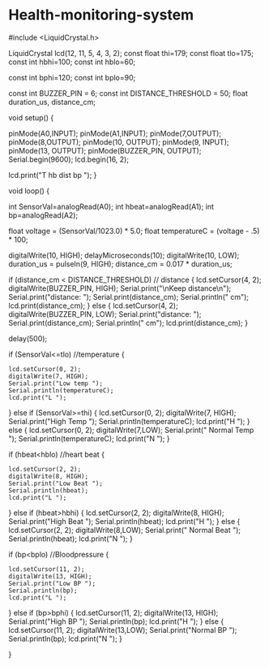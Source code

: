 # Health-monitoring-system
#include <LiquidCrystal.h>

LiquidCrystal lcd(12, 11, 5, 4, 3, 2);
const float thi=179;
const float tlo=175;
const int hbhi=100;
const int hblo=60;

const int bphi=120;
const int bplo=90;
 
const int BUZZER_PIN = 6; 
const int DISTANCE_THRESHOLD = 50; 
float duration_us, distance_cm;

void setup() {
  
  pinMode(A0,INPUT);
  pinMode(A1,INPUT);
  pinMode(7,OUTPUT);
  pinMode(8,OUTPUT);
  pinMode(10, OUTPUT);
  pinMode(9, INPUT);
  pinMode(13, OUTPUT);
  pinMode(BUZZER_PIN, OUTPUT);
  Serial.begin(9600);
  lcd.begin(16, 2);
  
  lcd.print("T hb dist  bp ");
}

void loop() {
 
  int SensorVal=analogRead(A0);
  int hbeat=analogRead(A1);
  int bp=analogRead(A2);
  
  float voltage = (SensorVal/1023.0) * 5.0;
  float temperatureC = (voltage - .5) * 100;
  
  digitalWrite(10, HIGH);
  delayMicroseconds(10);
  digitalWrite(10, LOW);
  duration_us = pulseIn(9, HIGH);
   distance_cm = 0.017 * duration_us;
  
  if (distance_cm < DISTANCE_THRESHOLD)  // distance
   {
    lcd.setCursor(4, 2);
    digitalWrite(BUZZER_PIN, HIGH);
    Serial.print("\nKeep distance\n");
    Serial.print("distance: ");
    Serial.print(distance_cm);
    Serial.println(" cm");
    lcd.print(distance_cm);
   }
  else 
  {
    lcd.setCursor(4, 2);
    digitalWrite(BUZZER_PIN, LOW); 
    Serial.print("distance: ");
    Serial.print(distance_cm);
    Serial.println(" cm");
    lcd.print(distance_cm);
  }

  delay(500);
  
  
   if (SensorVal<=tlo)        //temperature
   {
  
    lcd.setCursor(0, 2);
    digitalWrite(7, HIGH); 
    Serial.print("Low temp ");
    Serial.println(temperatureC);
    lcd.print("L ");
   }
   else if (SensorVal>=thi)
  {
   lcd.setCursor(0, 2);
   digitalWrite(7, HIGH);
   Serial.print("High Temp "); 
   Serial.println(temperatureC);
   lcd.print("H "); 
  } 
  else
  {
   lcd.setCursor(0, 2); 
   digitalWrite(7,LOW);
   Serial.print(" Normal Temp "); 
   Serial.println(temperatureC);
   lcd.print("N "); 
  }
  
  if (hbeat<hblo)     //heart beat
   {
  
    lcd.setCursor(2, 2);
    digitalWrite(8, HIGH); 
    Serial.print("Low Beat ");
    Serial.println(hbeat);
    lcd.print("L ");
   }
   else if (hbeat>hbhi)
  {
   lcd.setCursor(2, 2);
   digitalWrite(8, HIGH);
   Serial.print("High Beat "); 
   Serial.println(hbeat);
   lcd.print("H "); 
  } 
  else
  {
   lcd.setCursor(2, 2); 
   digitalWrite(8,LOW);
   Serial.print(" Normal Beat "); 
   Serial.println(hbeat);
   lcd.print("N "); 
  }
  
  if (bp<bplo)    //Bloodpressure
   {
  
    lcd.setCursor(11, 2);
    digitalWrite(13, HIGH); 
    Serial.print("Low BP ");
    Serial.println(bp);
    lcd.print("L ");
   }
   else if (bp>bphi)
  {
   lcd.setCursor(11, 2);
   digitalWrite(13, HIGH);
   Serial.print("High BP "); 
   Serial.println(bp);
   lcd.print("H "); 
  } 
  else
  {
   lcd.setCursor(11, 2); 
   digitalWrite(13,LOW);
   Serial.print("Normal BP "); 
   Serial.println(bp);
   lcd.print("N "); 
  }

}
 
